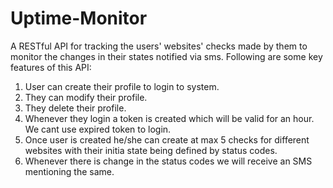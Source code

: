 # Uptime-Monitor
A RESTful API for tracking the users' websites' checks made by them to monitor the changes in their states notified via sms.
Following are some key features of this API:
1) User can create their profile to login to system.
2) They can modify their profile.
3) They delete their profile.
4) Whenever they login a token is created which will be valid for an hour. We cant use expired token to login.
5) Once user is created he/she can create at max 5 checks for different websites with their initia state being defined by status codes.
6) Whenever there is change in the status codes we will receive an SMS mentioning the same.
